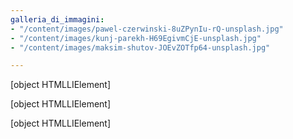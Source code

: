 ```yaml
---
galleria_di_immagini:
- "/content/images/pawel-czerwinski-8uZPynIu-rQ-unsplash.jpg"
- "/content/images/kunj-parekh-H69EgivmCjE-unsplash.jpg"
- "/content/images/maksim-shutov-JOEvZOTfp64-unsplash.jpg"

---
```


\[object HTMLLIElement\]

\[object HTMLLIElement\]

\[object HTMLLIElement\]